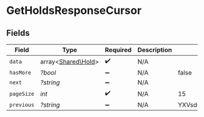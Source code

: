 # GetHoldsResponseCursor


## Fields

| Field                                             | Type                                              | Required                                          | Description                                       | Example                                           |
| ------------------------------------------------- | ------------------------------------------------- | ------------------------------------------------- | ------------------------------------------------- | ------------------------------------------------- |
| `data`                                            | array<[Shared\Hold](../../Models/Shared/Hold.md)> | :heavy_check_mark:                                | N/A                                               |                                                   |
| `hasMore`                                         | *?bool*                                           | :heavy_minus_sign:                                | N/A                                               | false                                             |
| `next`                                            | *?string*                                         | :heavy_minus_sign:                                | N/A                                               |                                                   |
| `pageSize`                                        | *int*                                             | :heavy_check_mark:                                | N/A                                               | 15                                                |
| `previous`                                        | *?string*                                         | :heavy_minus_sign:                                | N/A                                               | YXVsdCBhbmQgYSBtYXhpbXVtIG1heF9yZXN1bHRzLol=      |